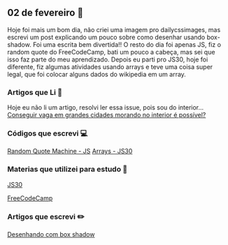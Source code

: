 ## 02 de fevereiro :pushpin:

Hoje foi mais um bom dia, não criei uma imagem pro dailycssimages, mas escrevi um post explicando um pouco sobre como desenhar usando box-shadow. Foi uma escrita bem divertida!!
O resto do dia foi apenas JS, fiz o random quote do FreeCodeCamp, bati um pouco a cabeça, mas sei que isso faz parte do meu aprendizado. Depois eu parti pro JS30, hoje foi diferente, fiz algumas atividades usando arrays e teve uma coisa super legal, que foi colocar alguns dados do wikipedia em um array.

### Artigos que Li :newspaper:
Hoje eu não li um artigo, resolvi ler essa issue, pois sou do interior...
[Conseguir vaga em grandes cidades morando no interior é possível?](https://github.com/frontendbr/forum/issues/203)


### Códigos que escrevi :computer:

[Random Quote Machine - JS](https://codepen.io/crisgon/full/oEbyay/)
[Arrays - JS30](https://crisgon.github.io/javascript30/4-Arrays/index.html)

### Materias que utilizei para estudo :scroll:
[JS30](https://javascript30.com)

[FreeCodeCamp](https://freecodecamp.org)


### Artigos que escrevi :pencil2:
[Desenhando com box shadow](https://crisgon.github.io/posts/Desenhando-com-box-shadow/)



